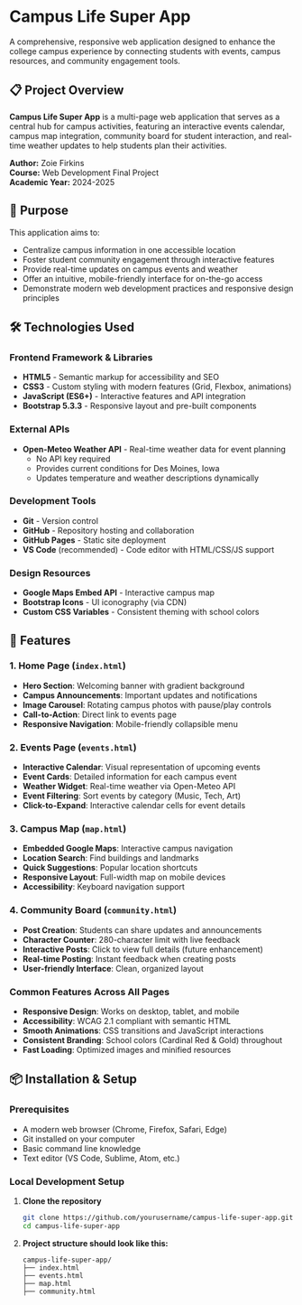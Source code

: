 # Campus Life Super App

A comprehensive, responsive web application designed to enhance the college campus experience by connecting students with events, campus resources, and community engagement tools.

## 📋 Project Overview

**Campus Life Super App** is a multi-page web application that serves as a central hub for campus activities, featuring an interactive events calendar, campus map integration, community board for student interaction, and real-time weather updates to help students plan their activities.

**Author:** Zoie Firkins  
**Course:** Web Development Final Project  
**Academic Year:** 2024-2025

## 🎯 Purpose

This application aims to:
- Centralize campus information in one accessible location
- Foster student community engagement through interactive features
- Provide real-time updates on campus events and weather
- Offer an intuitive, mobile-friendly interface for on-the-go access
- Demonstrate modern web development practices and responsive design principles

## 🛠️ Technologies Used

### Frontend Framework & Libraries
- **HTML5** - Semantic markup for accessibility and SEO
- **CSS3** - Custom styling with modern features (Grid, Flexbox, animations)
- **JavaScript (ES6+)** - Interactive features and API integration
- **Bootstrap 5.3.3** - Responsive layout and pre-built components

### External APIs
- **Open-Meteo Weather API** - Real-time weather data for event planning
  - No API key required
  - Provides current conditions for Des Moines, Iowa
  - Updates temperature and weather descriptions dynamically

### Development Tools
- **Git** - Version control
- **GitHub** - Repository hosting and collaboration
- **GitHub Pages** - Static site deployment
- **VS Code** (recommended) - Code editor with HTML/CSS/JS support

### Design Resources
- **Google Maps Embed API** - Interactive campus map
- **Bootstrap Icons** - UI iconography (via CDN)
- **Custom CSS Variables** - Consistent theming with school colors

## 🚀 Features

### 1. Home Page (`index.html`)
- **Hero Section**: Welcoming banner with gradient background
- **Campus Announcements**: Important updates and notifications
- **Image Carousel**: Rotating campus photos with pause/play controls
- **Call-to-Action**: Direct link to events page
- **Responsive Navigation**: Mobile-friendly collapsible menu

### 2. Events Page (`events.html`)
- **Interactive Calendar**: Visual representation of upcoming events
- **Event Cards**: Detailed information for each campus event
- **Weather Widget**: Real-time weather via Open-Meteo API
- **Event Filtering**: Sort events by category (Music, Tech, Art)
- **Click-to-Expand**: Interactive calendar cells for event details

### 3. Campus Map (`map.html`)
- **Embedded Google Maps**: Interactive campus navigation
- **Location Search**: Find buildings and landmarks
- **Quick Suggestions**: Popular location shortcuts
- **Responsive Layout**: Full-width map on mobile devices
- **Accessibility**: Keyboard navigation support

### 4. Community Board (`community.html`)
- **Post Creation**: Students can share updates and announcements
- **Character Counter**: 280-character limit with live feedback
- **Interactive Posts**: Click to view full details (future enhancement)
- **Real-time Posting**: Instant feedback when creating posts
- **User-friendly Interface**: Clean, organized layout

### Common Features Across All Pages
- **Responsive Design**: Works on desktop, tablet, and mobile
- **Accessibility**: WCAG 2.1 compliant with semantic HTML
- **Smooth Animations**: CSS transitions and JavaScript interactions
- **Consistent Branding**: School colors (Cardinal Red & Gold) throughout
- **Fast Loading**: Optimized images and minified resources

## 📦 Installation & Setup

### Prerequisites
- A modern web browser (Chrome, Firefox, Safari, Edge)
- Git installed on your computer
- Basic command line knowledge
- Text editor (VS Code, Sublime, Atom, etc.)

### Local Development Setup

1. **Clone the repository**
   ```bash
   git clone https://github.com/yourusername/campus-life-super-app.git
   cd campus-life-super-app
   ```

2. **Project structure should look like this:**
   ```
   campus-life-super-app/
   ├── index.html
   ├── events.html
   ├── map.html
   ├── community.html
